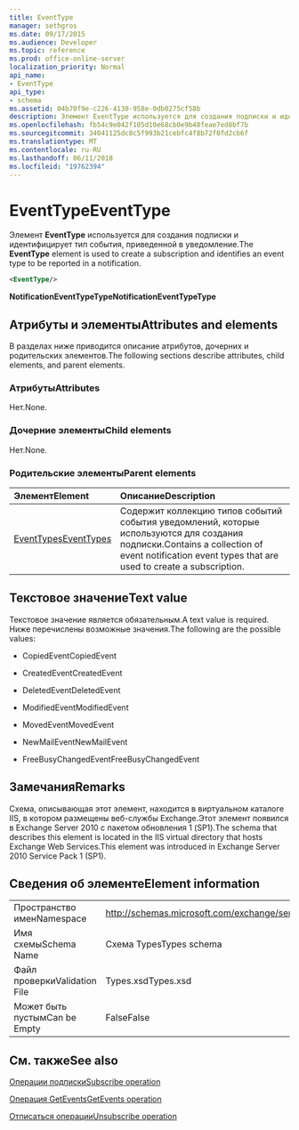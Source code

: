 ```yaml
---
title: EventType
manager: sethgros
ms.date: 09/17/2015
ms.audience: Developer
ms.topic: reference
ms.prod: office-online-server
localization_priority: Normal
api_name:
- EventType
api_type:
- schema
ms.assetid: 04b70f9e-c226-4130-958e-0db0275cf58b
description: Элемент EventType используется для создания подписки и идентифицирует тип события, приведенной в уведомление.
ms.openlocfilehash: fb54c9e042f105d10e68cb0e9b48feae7ed8bf7b
ms.sourcegitcommit: 34041125dc8c5f993b21cebfc4f8b72f0fd2cb6f
ms.translationtype: MT
ms.contentlocale: ru-RU
ms.lasthandoff: 06/11/2018
ms.locfileid: "19762394"
---
```

# <a name="eventtype"></a><span data-ttu-id="d5687-103">EventType</span><span class="sxs-lookup"><span data-stu-id="d5687-103">EventType</span></span>

<span data-ttu-id="d5687-104">Элемент **EventType** используется для создания подписки и идентифицирует тип события, приведенной в уведомление.</span><span class="sxs-lookup"><span data-stu-id="d5687-104">The **EventType** element is used to create a subscription and identifies an event type to be reported in a notification.</span></span> 
  
```xml
<EventType/>
```

 <span data-ttu-id="d5687-105">**NotificationEventTypeType**</span><span class="sxs-lookup"><span data-stu-id="d5687-105">**NotificationEventTypeType**</span></span>
## <a name="attributes-and-elements"></a><span data-ttu-id="d5687-106">Атрибуты и элементы</span><span class="sxs-lookup"><span data-stu-id="d5687-106">Attributes and elements</span></span>

<span data-ttu-id="d5687-107">В разделах ниже приводится описание атрибутов, дочерних и родительских элементов.</span><span class="sxs-lookup"><span data-stu-id="d5687-107">The following sections describe attributes, child elements, and parent elements.</span></span>
  
### <a name="attributes"></a><span data-ttu-id="d5687-108">Атрибуты</span><span class="sxs-lookup"><span data-stu-id="d5687-108">Attributes</span></span>

<span data-ttu-id="d5687-109">Нет.</span><span class="sxs-lookup"><span data-stu-id="d5687-109">None.</span></span>
  
### <a name="child-elements"></a><span data-ttu-id="d5687-110">Дочерние элементы</span><span class="sxs-lookup"><span data-stu-id="d5687-110">Child elements</span></span>

<span data-ttu-id="d5687-111">Нет.</span><span class="sxs-lookup"><span data-stu-id="d5687-111">None.</span></span>
  
### <a name="parent-elements"></a><span data-ttu-id="d5687-112">Родительские элементы</span><span class="sxs-lookup"><span data-stu-id="d5687-112">Parent elements</span></span>

|<span data-ttu-id="d5687-113">**Элемент**</span><span class="sxs-lookup"><span data-stu-id="d5687-113">**Element**</span></span>|<span data-ttu-id="d5687-114">**Описание**</span><span class="sxs-lookup"><span data-stu-id="d5687-114">**Description**</span></span>|
|:-----|:-----|
|[<span data-ttu-id="d5687-115">EventTypes</span><span class="sxs-lookup"><span data-stu-id="d5687-115">EventTypes</span></span>](eventtypes.md) <br/> |<span data-ttu-id="d5687-116">Содержит коллекцию типов событий события уведомлений, которые используются для создания подписки.</span><span class="sxs-lookup"><span data-stu-id="d5687-116">Contains a collection of event notification event types that are used to create a subscription.</span></span>  <br/> |
   
## <a name="text-value"></a><span data-ttu-id="d5687-117">Текстовое значение</span><span class="sxs-lookup"><span data-stu-id="d5687-117">Text value</span></span>

<span data-ttu-id="d5687-118">Текстовое значение является обязательным.</span><span class="sxs-lookup"><span data-stu-id="d5687-118">A text value is required.</span></span> <span data-ttu-id="d5687-119">Ниже перечислены возможные значения.</span><span class="sxs-lookup"><span data-stu-id="d5687-119">The following are the possible values:</span></span>
  
- <span data-ttu-id="d5687-120">CopiedEvent</span><span class="sxs-lookup"><span data-stu-id="d5687-120">CopiedEvent</span></span>
    
- <span data-ttu-id="d5687-121">CreatedEvent</span><span class="sxs-lookup"><span data-stu-id="d5687-121">CreatedEvent</span></span>
    
- <span data-ttu-id="d5687-122">DeletedEvent</span><span class="sxs-lookup"><span data-stu-id="d5687-122">DeletedEvent</span></span>
    
- <span data-ttu-id="d5687-123">ModifiedEvent</span><span class="sxs-lookup"><span data-stu-id="d5687-123">ModifiedEvent</span></span>
    
- <span data-ttu-id="d5687-124">MovedEvent</span><span class="sxs-lookup"><span data-stu-id="d5687-124">MovedEvent</span></span>
    
- <span data-ttu-id="d5687-125">NewMailEvent</span><span class="sxs-lookup"><span data-stu-id="d5687-125">NewMailEvent</span></span>
    
- <span data-ttu-id="d5687-126">FreeBusyChangedEvent</span><span class="sxs-lookup"><span data-stu-id="d5687-126">FreeBusyChangedEvent</span></span>
    
## <a name="remarks"></a><span data-ttu-id="d5687-127">Замечания</span><span class="sxs-lookup"><span data-stu-id="d5687-127">Remarks</span></span>

<span data-ttu-id="d5687-128">Схема, описывающая этот элемент, находится в виртуальном каталоге IIS, в котором размещены веб-службы Exchange.Этот элемент появился в Exchange Server 2010 с пакетом обновления 1 (SP1).</span><span class="sxs-lookup"><span data-stu-id="d5687-128">The schema that describes this element is located in the IIS virtual directory that hosts Exchange Web Services.This element was introduced in Exchange Server 2010 Service Pack 1 (SP1).</span></span>
  
## <a name="element-information"></a><span data-ttu-id="d5687-129">Сведения об элементе</span><span class="sxs-lookup"><span data-stu-id="d5687-129">Element information</span></span>

|||
|:-----|:-----|
|<span data-ttu-id="d5687-130">Пространство имен</span><span class="sxs-lookup"><span data-stu-id="d5687-130">Namespace</span></span>  <br/> |http://schemas.microsoft.com/exchange/services/2006/types  <br/> |
|<span data-ttu-id="d5687-131">Имя схемы</span><span class="sxs-lookup"><span data-stu-id="d5687-131">Schema Name</span></span>  <br/> |<span data-ttu-id="d5687-132">Схема Types</span><span class="sxs-lookup"><span data-stu-id="d5687-132">Types schema</span></span>  <br/> |
|<span data-ttu-id="d5687-133">Файл проверки</span><span class="sxs-lookup"><span data-stu-id="d5687-133">Validation File</span></span>  <br/> |<span data-ttu-id="d5687-134">Types.xsd</span><span class="sxs-lookup"><span data-stu-id="d5687-134">Types.xsd</span></span>  <br/> |
|<span data-ttu-id="d5687-135">Может быть пустым</span><span class="sxs-lookup"><span data-stu-id="d5687-135">Can be Empty</span></span>  <br/> |<span data-ttu-id="d5687-136">False</span><span class="sxs-lookup"><span data-stu-id="d5687-136">False</span></span>  <br/> |
   
## <a name="see-also"></a><span data-ttu-id="d5687-137">См. также</span><span class="sxs-lookup"><span data-stu-id="d5687-137">See also</span></span>



[<span data-ttu-id="d5687-138">Операции подписки</span><span class="sxs-lookup"><span data-stu-id="d5687-138">Subscribe operation</span></span>](subscribe-operation.md)
  
[<span data-ttu-id="d5687-139">Операция GetEvents</span><span class="sxs-lookup"><span data-stu-id="d5687-139">GetEvents operation</span></span>](getevents-operation.md)
  
[<span data-ttu-id="d5687-140">Отписаться операции</span><span class="sxs-lookup"><span data-stu-id="d5687-140">Unsubscribe operation</span></span>](unsubscribe-operation.md)


